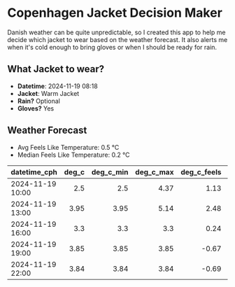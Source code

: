
# Copenhagen Jacket Decision Maker

Danish weather can be quite unpredictable, so I created this app to help me decide which jacket to wear based on the weather forecast. 
It also alerts me when it's cold enough to bring gloves or when I should be ready for rain.

## What Jacket to wear?

- **Datetime**: 2024-11-19 08:18
- **Jacket**: Warm Jacket
- **Rain?** Optional
- **Gloves?** Yes

## Weather Forecast
- Avg Feels Like Temperature: 0.5 °C
- Median Feels Like Temperature: 0.2 °C

| datetime_cph     |   deg_c |   deg_c_min |   deg_c_max |   deg_c_feels | weather   | wind   | rain   |
|:-----------------|--------:|------------:|------------:|--------------:|:----------|:-------|:-------|
| 2024-11-19 10:00 |    2.5  |        2.5  |        4.37 |          1.13 | Clouds    | Low    | None   |
| 2024-11-19 13:00 |    3.95 |        3.95 |        5.14 |          2.48 | Rain      | Low    | Low    |
| 2024-11-19 16:00 |    3.3  |        3.3  |        3.3  |          0.24 | Rain      | Low    | Low    |
| 2024-11-19 19:00 |    3.85 |        3.85 |        3.85 |         -0.67 | Snow      | Medium | None   |
| 2024-11-19 22:00 |    3.84 |        3.84 |        3.84 |         -0.69 | Snow      | Medium | None   |
        